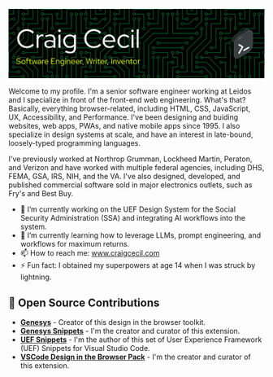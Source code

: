 ![](github-header-banner.png)

Welcome to my profile. I'm a senior software engineer working at Leidos and I specialize in front of the front-end web engineering. What's that? Basically, everything browser-related, including HTML, CSS, JavaScript, UX, Accessibility, and Performance. I've been designing and buiding websites, web apps, PWAs, and native mobile apps since 1995. I also specialize in design systems at scale, and have an interest in late-bound, loosely-typed programming languages.

I've previously worked at Northrop Grumman, Lockheed Martin, Peraton, and Verizon and have worked with multiple federal agencies, including DHS, FEMA, GSA, IRS, NIH, and the VA. I've also designed, developed, and published commercial software sold in major electronics outlets, such as Fry's and Best Buy.

- 🔭 I’m currently working on the UEF Design System for the Social Security Administration (SSA) and integrating AI workflows into the system.
- 🌱 I’m currently learning how to leverage LLMs, prompt engineering, and workflows for maximum returns.
- 📫 How to reach me: www.craigcecil.com
- ⚡ Fun fact: I obtained my superpowers at age 14 when I was struck by lightning.

## 🚀 Open Source Contributions

<div align="left">

- **[Genesys](https://github.com/SSAgov/genesys)** - Creator of this design in the browser toolkit.
- **[Genesys Snippets](https://github.com/SSAgov/genesys-vscode-extension)** - I'm the creator and curator of this extension.
- **[UEF Snippets](https://github.com/SSAgov/uef-vscode-extension)** - I'm the author of this set of User Experience Framework (UEF) Snippets for Visual Studio Code.
- **[VSCode Design in the Browser Pack](https://github.com/craigcecil/vscode-design-in-browser-pack)** - I'm the creator and curator of this extension.

</div>
